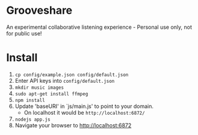 # Grooveshare
An experimental collaborative listening experience - Personal use only, not for public use!

# Install

1. ```cp config/example.json config/default.json```
2. Enter API keys into ```config/default.json```
3. ```mkdir music images```
4. ```sudo apt-get install ffmpeg```
5. ```npm install```
6. Update 'baseURI' in `js/main.js' to point to your domain.
    - On localhost it would be ```http://localhost:6872/```
7. ```nodejs app.js``` 
8. Navigate your browser to <http://localhost:6872>
